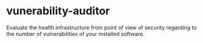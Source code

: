 # vunerability-auditor
Evaluate the health infrastructure from point of view of security regarding to the number of vulnerabilities of your installed software. 
